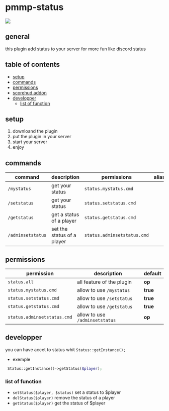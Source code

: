 # pmmp-status

[![](https://poggit.pmmp.io/shield.state/Status)](https://poggit.pmmp.io/p/Status)

## general
this plugin add status to your server for more fun like discord status

## table of contents
* [setup](#setup)
* [commands](#commands)
* [permissions](#permissions)
* [scorehud addon](https://github.com/arclegrandroi/status-ScoreHud-adddon)
* [developper](#developper)
  * [list of function](#list-of-function)


## setup
1. downloand the plugin
2. put the plugin in your server
3. start your server
4. enjoy

## commands 
| command | description | permissions | aliases(soon) |
| --- | --- | --- | --- |
| `/mystatus` | get your status | `status.mystatus.cmd` |
| `/setstatus` | get your status | `status.setstatus.cmd` |
| `/getstatus` | get a status of a player | `status.getstatus.cmd` |
| `/adminsetstatus` | set the status of a player | `status.adminsetstatus.cmd` |

## permissions
| permission | description | default |
| --- | --- | --- |
| `status.all` | all feature of the plugin | **op** |
| `status.mystatus.cmd` | allow to use `/mystatus` | **true** |
| `status.setstatus.cmd` | allow to use `/setstatus` | **true** |
| `status.getstatus.cmd` | allow to use `/getstatus` | **true** |
| `status.adminsetstatus.cmd` | allow to use `/adminsetstatus` | **op** |

## developper
 you can have accet to status whit `Status::getInstance();`

* exemple
```php
 Status::getInstance()->getStatus($player);
 ```
 ### list of function
 * `setStatus($player, $status)` set a status to $player
 * `delStatus($player)` remove the status of a player
 * `getStatus($player)` get the status of $player
 
